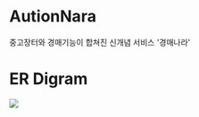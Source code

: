 # AutionNara
중고장터와 경매기능이 합쳐진 신개념 서비스 '경매나라'

# ER Digram 
<img src="https://user-images.githubusercontent.com/46397442/73246604-60ca8e80-41f2-11ea-9c02-5e8b20f6ce3b.png"/>
